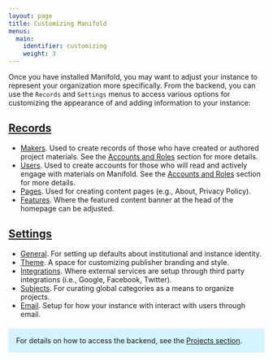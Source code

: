 ```yaml
---
layout: page
title: Customizing Manifold
menus:
  main:
    identifier: customizing
    weight: 3
---
```


Once you have installed Manifold, you may want to adjust your instance to represent your organization more specifically. From the backend, you can use the `Records` and `Settings` menus to access various options for customizing the appearance of and adding information to your instance:

## [Records](/docs/customizing/records/index.html)

* [Makers](/docs/projects/accounts/makers.html). Used to create records of those who have created or authored project materials. See the [Accounts and Roles](/docs/projects/accounts/index.html) section for more details.
* [Users](/docs/projects/accounts/users.html). Used to create accounts for those who will read and actively engage with materials on Manifold. See the [Accounts and Roles](/docs/projects/accounts/index.html) section for more details.
* [Pages](/docs/customizing/records/pages.html). Used for creating content pages (e.g., About, Privacy Policy).
* [Features](/docs/customizing/records/features.html). Where the featured content banner at the head of the homepage can be adjusted.

## [Settings](/docs/customizing/settings/index.html)

* [General](/docs/customizing/settings/general.html). For setting up defaults about institutional and instance identity.
* [Theme](/docs/customizing/settings/theme.html). A space for customizing publisher branding and style.
* [Integrations](/docs/customizing/settings/integrations.html). Where external services are setup through third party integrations (i.e., Google, Facebook, Twitter).
* [Subjects](/docs/customizing/settings/subjects.html). For curating global categories as a means to organize projects.
* [Email](/docs/customizing/settings/email.html). Setup for how your instance with interact with users through email.

<div style="background: #d4f2ff; margin: 20px 0; padding: 15px;">
For details on how to access the backend, see the <a href="/docs/projects/index.html#accessing">Projects section</a>.
</div>
